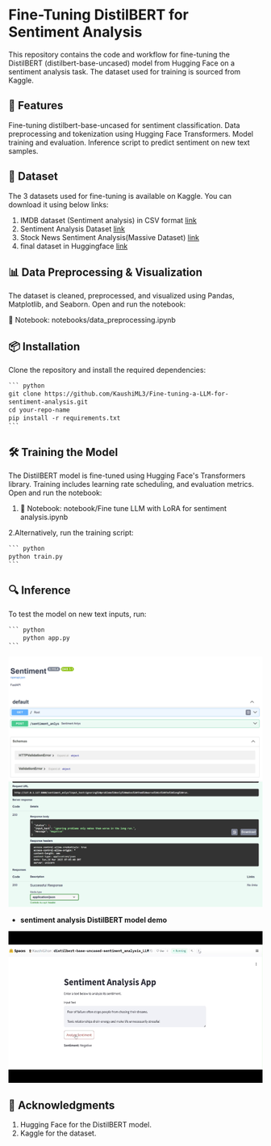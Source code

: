 # Fine-Tuning DistilBERT for Sentiment Analysis

This repository contains the code and workflow for fine-tuning the DistilBERT (distilbert-base-uncased) model from Hugging Face on a sentiment analysis task. The dataset used for training is sourced from Kaggle.

## 🚀 Features
Fine-tuning distilbert-base-uncased for sentiment classification.
Data preprocessing and tokenization using Hugging Face Transformers.
Model training and evaluation.
Inference script to predict sentiment on new text samples.

## 📂 Dataset
The 3 datasets used for fine-tuning is available on Kaggle. You can download it using below links:

1. IMDB dataset (Sentiment analysis) in CSV format [link](https://www.kaggle.com/datasets/columbine/imdb-dataset-sentiment-analysis-in-csv-format?select=Test.csv)
2. Sentiment Analysis Dataset [link](https://www.kaggle.com/datasets/abhi8923shriv/sentiment-analysis-dataset?select=train.csv)
3. Stock News Sentiment Analysis(Massive Dataset) [link](https://www.kaggle.com/datasets/avisheksood/stock-news-sentiment-analysismassive-dataset)
4. final dataset in Huggingface [link](https://huggingface.co/datasets/KaushiGihan/sentiment_analys_3_combine_ds)


## 📊 Data Preprocessing & Visualization
The dataset is cleaned, preprocessed, and visualized using Pandas, Matplotlib, and Seaborn. Open and run the notebook:
 

📜 Notebook: notebooks/data_preprocessing.ipynb

## 📦 Installation
Clone the repository and install the required dependencies:

    ``` python 
    git clone https://github.com/KaushiML3/Fine-tuning-a-LLM-for-sentiment-analysis.git
    cd your-repo-name
    pip install -r requirements.txt
    ```
## 🛠 Training the Model
The DistilBERT model is fine-tuned using Hugging Face's Transformers library. Training includes learning rate scheduling, and evaluation metrics. Open and run the notebook:

1. 📜 Notebook: notebook/Fine tune LLM with LoRA for sentiment analysis.ipynb

2.Alternatively, run the training script:

    ``` python 
    python train.py
    ```
## 🔍 Inference
To test the model on new text inputs, run:

    ``` python 
        python app.py 
    ```
![image](https://github.com/KaushiML3/Fine-tuning-a-LLM-for-sentiment-analysis/blob/main/img/Screenshot%20(104).png)
![image](https://github.com/KaushiML3/Fine-tuning-a-LLM-for-sentiment-analysis/blob/main/img/Screenshot%20(105).png)

- **sentiment analysis DistilBERT model demo**
<img src="img/sentiment.gif" height="300">

## 📄 Acknowledgments

1. Hugging Face for the DistilBERT model.
2. Kaggle for the dataset.
